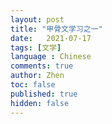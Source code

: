```yaml
---
layout: post
title: "甲骨文学习之一"
date:   2021-07-17
tags: [文学]
language : Chinese
comments: true
author: Zhen
toc: false
published: true
hidden: false
---
```


<!--stackedit_data:
eyJoaXN0b3J5IjpbMTU5Mjg5NzE3M119
-->